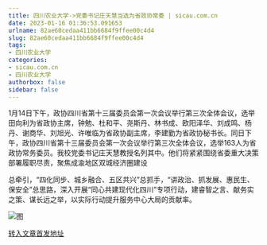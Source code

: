 ```yaml
---
title: 四川农业大学->党委书记庄天慧当选为省政协常委 | sicau.com.cn
date: 2023-01-16 01:36:53.091653
urlname: 82ae60cedaa411bb6684f9ffee00c4d4
slug: 82ae60cedaa411bb6684f9ffee00c4d4
tags: 
- 四川农业大学
categories:
- sicau.com.cn
- 四川农业大学
authorbox: false
sidebar: false
---
```

1月14日下午，政协四川省第十三届委员会第一次会议举行第三次全体会议，选举田向利为省政协主席，钟勉、杜和平、尧斯丹、林书成、欧阳泽华、刘成鸣、杨丹、谢商华、刘旭光、许唯临为省政协副主席，李建勤为省政协秘书长。同日下午，政协四川省第十三届委员会第一次会议举行第三次全体会议，选举163人为省政协常务委员。我校党委书记庄天慧教授名列其中。他们将紧紧围绕省委重大决策部署履职尽责，聚焦成渝地区双城经济圈建设
<!--more-->
总牵引，“四化同步、城乡融合、五区共兴”总抓手，“讲政治、抓发展、惠民生、保安全”总思路，深入开展“同心共建现代化四川”专项行动，建睿智之言、献务实之策、谋长远之举，以实际行动提升服务中心大局的贡献率。

![图](https://news.sicau.edu.cn/__local/B/1C/0B/892093D09E0D59CD876986A14F7_345E113F_126CE.png)

[转入文章首发地址](https://news.sicau.edu.cn/info/1135/70865.htm)